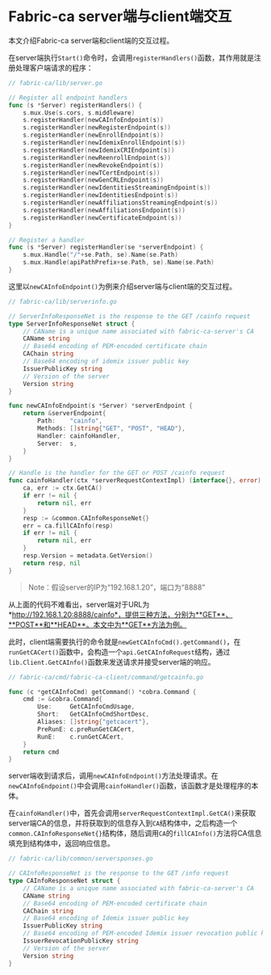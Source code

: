 # Fabric-ca server端与client端交互  

本文介绍Fabric-ca server端和client端的交互过程。  

在server端执行`Start()`命令时，会调用`registerHandlers()`函数，其作用就是注册处理客户端请求的程序：  

```go
// fabric-ca/lib/server.go

// Register all endpoint handlers
func (s *Server) registerHandlers() {
	s.mux.Use(s.cors, s.middleware)
	s.registerHandler(newCAInfoEndpoint(s))
	s.registerHandler(newRegisterEndpoint(s))
	s.registerHandler(newEnrollEndpoint(s))
	s.registerHandler(newIdemixEnrollEndpoint(s))
	s.registerHandler(newIdemixCRIEndpoint(s))
	s.registerHandler(newReenrollEndpoint(s))
	s.registerHandler(newRevokeEndpoint(s))
	s.registerHandler(newTCertEndpoint(s))
	s.registerHandler(newGenCRLEndpoint(s))
	s.registerHandler(newIdentitiesStreamingEndpoint(s))
	s.registerHandler(newIdentitiesEndpoint(s))
	s.registerHandler(newAffiliationsStreamingEndpoint(s))
	s.registerHandler(newAffiliationsEndpoint(s))
	s.registerHandler(newCertificateEndpoint(s))
}

// Register a handler
func (s *Server) registerHandler(se *serverEndpoint) {
	s.mux.Handle("/"+se.Path, se).Name(se.Path)
	s.mux.Handle(apiPathPrefix+se.Path, se).Name(se.Path)
}
```  

这里以`newCAInfoEndpoint()`为例来介绍server端与client端的交互过程。  

```go
// fabric-ca/lib/serverinfo.go

// ServerInfoResponseNet is the response to the GET /cainfo request
type ServerInfoResponseNet struct {
	// CAName is a unique name associated with fabric-ca-server's CA
	CAName string
	// Base64 encoding of PEM-encoded certificate chain
	CAChain string
	// Base64 encoding of idemix issuer public key
	IssuerPublicKey string
	// Version of the server
	Version string
}

func newCAInfoEndpoint(s *Server) *serverEndpoint {
	return &serverEndpoint{
		Path:    "cainfo",
		Methods: []string{"GET", "POST", "HEAD"},
		Handler: cainfoHandler,
		Server:  s,
	}
}

// Handle is the handler for the GET or POST /cainfo request
func cainfoHandler(ctx *serverRequestContextImpl) (interface{}, error) {
	ca, err := ctx.GetCA()
	if err != nil {
		return nil, err
	}
	resp := &common.CAInfoResponseNet{}
	err = ca.fillCAInfo(resp)
	if err != nil {
		return nil, err
	}
	resp.Version = metadata.GetVersion()
	return resp, nil
}
```  

> Note：假设server的IP为“192.168.1.20”，端口为“8888”

从上面的代码不难看出，server端对于URL为*http://192.168.1.20:8888/cainfo*，提供三种方法，分别为**GET**、**POST**和**HEAD**。本文中为**GET**方法为例。  

此时，client端需要执行的命令就是`newGetCAInfoCmd().getCommand()`，在`runGetCACert()`函数中，会构造一个`api.GetCAInfoRequest`结构，通过`lib.Client.GetCAInfo()`函数来发送请求并接受server端的响应。  

```go
// fabric-ca/cmd/fabric-ca-client/command/getcainfo.go

func (c *getCAInfoCmd) getCommand() *cobra.Command {
	cmd := &cobra.Command{
		Use:     GetCAInfoCmdUsage,
		Short:   GetCAInfoCmdShortDesc,
		Aliases: []string{"getcacert"},
		PreRunE: c.preRunGetCACert,
		RunE:    c.runGetCACert,
	}
	return cmd
}
```  

server端收到请求后，调用`newCAInfoEndpoint()`方法处理请求。在`newCAInfoEndpoint()`中会调用`cainfoHandler()`函数，该函数才是处理程序的本体。  

在`cainfoHandler()`中，首先会调用`serverRequestContextImpl.GetCA()`来获取server端CA的信息，并将获取到的信息存入到`CA`结构体中，之后构造一个`common.CAInfoResponseNet{}`结构体，随后调用`CA`的`fillCAInfo()`方法将CA信息填充到结构体中，返回响应信息。  

```go
// fabric-ca/lib/common/serversponses.go

// CAInfoResponseNet is the response to the GET /info request
type CAInfoResponseNet struct {
	// CAName is a unique name associated with fabric-ca-server's CA
	CAName string
	// Base64 encoding of PEM-encoded certificate chain
	CAChain string
	// Base64 encoding of Idemix issuer public key
	IssuerPublicKey string
	// Base64 encoding of PEM-encoded Idemix issuer revocation public key
	IssuerRevocationPublicKey string
	// Version of the server
	Version string
}
```